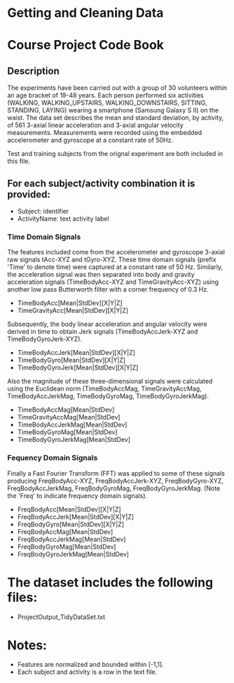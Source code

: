 Getting and Cleaning Data 
=========================
Course Project Code Book
==================================================

Description
-----------

The experiments have been carried out with a group of 30 volunteers within an age bracket of 19-48 years. Each person performed six activities (WALKING, WALKING_UPSTAIRS, WALKING_DOWNSTAIRS, SITTING, STANDING, LAYING) wearing a smartphone (Samsung Galaxy S II) on the waist. The data set describes the mean and standard deviation, by activity, of 561 3-axial linear acceleration and 3-axial angular velocity measurements. Measurements were recorded using the embedded accelerometer and gyroscope at a constant rate of 50Hz. 

Test and training subjects from the orignal experiment are both included in this file.

For each subject/activity combination it is provided:
-----------------------------------------------------

- Subject: identifier
- ActivityName: text activity label

### Time Domain Signals

The features included come from the accelerometer and gyroscope 3-axial raw signals tAcc-XYZ and tGyro-XYZ. These time domain signals (prefix 'Time' to denote time) were captured at a constant rate of 50 Hz. Similarly, the acceleration signal was then separated into body and gravity acceleration signals (TimeBodyAcc-XYZ and TimeGravityAcc-XYZ) using another low pass Butterworth filter with a corner frequency of 0.3 Hz. 

- TimeBodyAcc[Mean|StdDev][X|Y|Z]
- TimeGravityAcc[Mean|StdDev][X|Y|Z]

Subsequently, the body linear acceleration and angular velocity were derived in time to obtain Jerk signals (TimeBodyAccJerk-XYZ and TimeBodyGyroJerk-XYZ). 
- TimeBodyAccJerk[Mean|StdDev][X|Y|Z]
- TimeBodyGyro[Mean|StdDev][X|Y|Z]
- TimeBodyGyroJerk[Mean|StdDev][X|Y|Z]

Also the magnitude of these three-dimensional signals were calculated using the Euclidean norm (TimeBodyAccMag, TimeGravityAccMag, TimeBodyAccJerkMag, TimeBodyGyroMag, TimeBodyGyroJerkMag). 
- TimeBodyAccMag[Mean|StdDev]
- TimeGravityAccMag[Mean|StdDev]
- TimeBodyAccJerkMag[Mean|StdDev]
- TimeBodyGyroMag[Mean|StdDev]
- TimeBodyGyroJerkMag[Mean|StdDev]

### Fequency Domain Signals

Finally a Fast Fourier Transform (FFT) was applied to some of these signals producing FreqBodyAcc-XYZ, FreqBodyAccJerk-XYZ, FreqBodyGyro-XYZ, FreqBodyAccJerkMag, FreqBodyGyroMag, FreqBodyGyroJerkMag. (Note the 'Freq' to indicate frequency domain signals). 

- FreqBodyAcc[Mean|StdDev][X|Y|Z]
- FreqBodyAccJerk[Mean|StdDev][X|Y|Z]
- FreqBodyGyro[Mean|StdDev][X|Y|Z]
- FreqBodyAccMag[Mean|StdDev]
- FreqBodyAccJerkMag[Mean|StdDev]
- FreqBodyGyroMag[Mean|StdDev]
- FreqBodyGyroJerkMag[Mean|StdDev]


The dataset includes the following files:
=========================================
- ProjectOutput_TidyDataSet.txt

Notes: 
======
- Features are normalized and bounded within [-1,1].
- Each subject and activity is a row in the text file.
